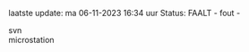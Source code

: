 laatste update: 
ma 06-11-2023 16:34   uur 
Status: FAALT - fout - 
<div class="service R">svn</div><div class="service Y">microstation</div>